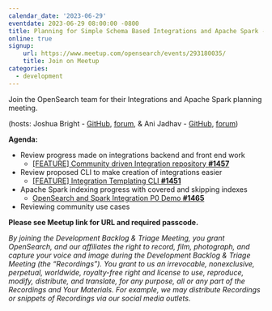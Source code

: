 ```yaml
---
calendar_date: '2023-06-29'
eventdate: 2023-06-29 08:00:00 -0800
title: Planning for Simple Schema Based Integrations and Apache Spark - 2023-0629
online: true
signup:
    url: https://www.meetup.com/opensearch/events/293180035/
    title: Join on Meetup
categories:
  - development
---
```


Join the OpenSearch team for their Integrations and Apache Spark planning meeting.

(hosts: Joshua Bright - [GitHub](https://github.com/brijos), [forum](https://forum.opensearch.org/u/jdbright/summary), & Ani Jadhav - [GitHub](https://github.com/anirudha), [forum](https://forum.opensearch.org/u/anirudha/summary))

**Agenda:**


* Review progress made on integrations backend and front end work
    * [[FEATURE] Community driven Integration repository **#1457**](https://github.com/opensearch-project/observability/issues/1457)
* Review proposed CLI to make creation of integrations easier
    * [[FEATURE] Integration Templating CLI **#1451**](https://github.com/opensearch-project/observability/issues/1451)
* Apache Spark indexing progress with covered and skipping indexes
    * [OpenSearch and Spark Integration P0 Demo **#1465**](https://github.com/opensearch-project/sql/discussions/1465)
* Reviewing community use cases


**Please see Meetup link for URL and required passcode.**

*By joining the Development Backlog & Triage Meeting, you grant OpenSearch, and our affiliates the right to record, film, photograph, and capture your voice and image during the Development Backlog & Triage Meeting (the “Recordings”). You grant to us an irrevocable, nonexclusive, perpetual, worldwide, royalty-free right and license to use, reproduce, modify, distribute, and translate, for any purpose, all or any part of the Recordings and Your Materials. For example, we may distribute Recordings or snippets of Recordings via our social media outlets.*
